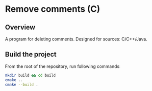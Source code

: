 # Remove comments (C)

## Overview
A program for deleting comments. Designed for sources: C/C++/Java.

## Build the project
From the root of the repository, run following commands:

```bash
mkdir build && cd build
cmake ..
cmake --build .
```
